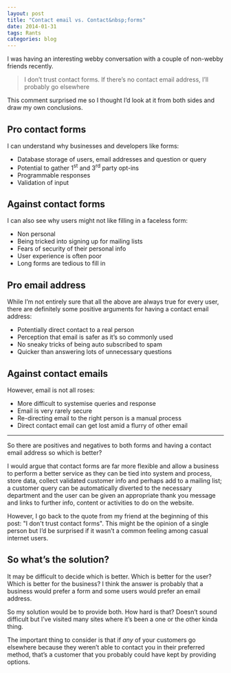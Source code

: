 ```yaml
---
layout: post
title: "Contact email vs. Contact&nbsp;forms"
date: 2014-01-31
tags: Rants
categories: blog
---
```


I was having an interesting webby conversation with a couple of
non-webby friends recently.

> I don&rsquo;t trust contact forms. If there&rsquo;s no contact email
> address, I&rsquo;ll probably go elsewhere

This comment surprised me so I thought I&rsquo;d look at it from both
sides and draw my own conclusions.

## Pro contact forms

I can understand why businesses and developers like forms:

* Database storage of users, email addresses and question or query
* Potential to gather 1<sup>st</sup> and 3<sup>rd</sup> party opt-ins
* Programmable responses
* Validation of input

## Against contact forms

I can also see why users might not like filling in a faceless form:

* Non personal
* Being tricked into signing up for mailing lists
* Fears of security of their personal info
* User experience is often poor
* Long forms are tedious to fill in

## Pro email address

While I&rsquo;m not entirely sure that all the above are always true for
every user, there are definitely some positive arguments for having
a contact email address:

* Potentially direct contact to a real person
* Perception that email is safer as it&rsquo;s so commonly used
* No sneaky tricks of being auto subscribed to spam
* Quicker than answering lots of unnecessary questions

## Against contact emails

However, email is not all roses:

* More difficult to systemise queries and response
* Email is very rarely secure
* Re-directing email to the right person is a manual process
* Direct contact email can get lost amid a flurry of other email

<hr>

So there are positives and negatives to both forms and having a contact
email address so which is better?

I would argue that contact forms are far more flexible and allow
a business to perform a better service as they can be tied into
system and process, store data, collect validated customer info and
perhaps add to a mailing list; a customer query can be automatically
diverted to the necessary department and the user can be given an
appropriate thank you message and links to further info, content or
activities to do on the website.

However, I go back to the quote from my friend at the beginning of this
post: "I don't trust contact forms". This might be the opinion of
a single person but I&rsquo;d be surprised if it wasn&rsquo;t a common
feeling among casual internet users.

## So what&rsquo;s the solution? 

It may be difficult to decide which is better. Which is better for the
user? Which is better for the business? I think the answer is probably
that a business would prefer a form and some users would prefer an email
address.

So my solution would be to provide both. How hard is that? Doesn&rsquo;t
sound difficult but I&rsquo;ve visited many sites where it&rsquo;s been
a one or the other kinda thing.

The important thing to consider is that if *any* of your customers go
elsewhere because they weren&rsquo;t able to contact you in their
preferred method, that&rsquo;s a customer that you probably could have
kept by providing options.


